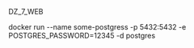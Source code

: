 DZ_7_WEB


docker run --name some-postgress -p 5432:5432 -e POSTGRES_PASSWORD=12345 -d postgres




